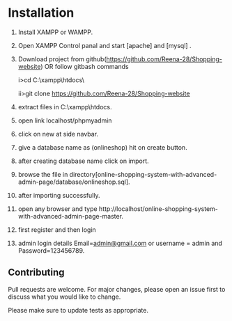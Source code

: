 


# Installation

1. Install XAMPP or WAMPP.

2. Open XAMPP Control panal and start [apache] and [mysql] .

3. Download project from github(https://github.com/Reena-28/Shopping-website) 
    OR follow gitbash commands
    
    i>cd C:\\xampp\htdocs\
    
    ii>git clone https://github.com/Reena-28/Shopping-website
    
4. extract files in C:\\xampp\htdocs\.

5. open link localhost/phpmyadmin

6. click on new at side navbar.

7. give a database name as (onlineshop) hit on create button.

8. after creating database name click on import.

9. browse the file in directory[online-shopping-system-with-advanced-admin-page/database/onlineshop.sql].

10. after importing successfully.

11. open any browser and type http://localhost/online-shopping-system-with-advanced-admin-page-master.

12. first register and then login

13. admin login details  Email=admin@gmail.com or username = admin and Password=123456789.













## Contributing
Pull requests are welcome. For major changes, please open an issue first to discuss what you would like to change.

Please make sure to update tests as appropriate.
